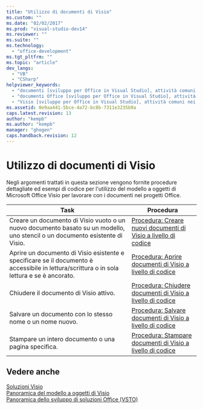 ```yaml
---
title: "Utilizzo di documenti di Visio"
ms.custom: ""
ms.date: "02/02/2017"
ms.prod: "visual-studio-dev14"
ms.reviewer: ""
ms.suite: ""
ms.technology: 
  - "office-development"
ms.tgt_pltfrm: ""
ms.topic: "article"
dev_langs: 
  - "VB"
  - "CSharp"
helpviewer_keywords: 
  - "documenti [sviluppo per Office in Visual Studio], attività comuni in Visio"
  - "documenti Office [sviluppo per Office in Visual Studio], attività comuni in Visio"
  - "Visio [sviluppo per Office in Visual Studio], attività comuni nei documenti"
ms.assetid: 0e9aa441-5bce-4a72-bc8b-7311e3235b9a
caps.latest.revision: 13
author: "kempb"
ms.author: "kempb"
manager: "ghogen"
caps.handback.revision: 12
---
```

# Utilizzo di documenti di Visio
  Negli argomenti trattati in questa sezione vengono fornite procedure dettagliate ed esempi di codice per l'utilizzo del modello a oggetti di Microsoft Office Visio per lavorare con i documenti nei progetti Office.  
  
|Task|Procedura|  
|----------|---------------|  
|Creare un documento di Visio vuoto o un nuovo documento basato su un modello, uno stencil o un documento esistente di Visio.|[Procedura: Creare nuovi documenti di Visio a livello di codice](../vsto/how-to-programmatically-create-new-visio-documents.md)|  
|Aprire un documento di Visio esistente e specificare se il documento è accessibile in lettura\/scrittura o in sola lettura e se è ancorato.|[Procedura: Aprire documenti di Visio a livello di codice](../vsto/how-to-programmatically-open-visio-documents.md)|  
|Chiudere il documento di Visio attivo.|[Procedura: Chiudere documenti di Visio a livello di codice](../vsto/how-to-programmatically-close-visio-documents.md)|  
|Salvare un documento con lo stesso nome o un nome nuovo.|[Procedura: Salvare documenti di Visio a livello di codice](../vsto/how-to-programmatically-save-visio-documents.md)|  
|Stampare un intero documento o una pagina specifica.|[Procedura: Stampare documenti di Visio a livello di codice](../vsto/how-to-programmatically-print-visio-documents.md)|  
  
## Vedere anche  
 [Soluzioni Visio](../vsto/visio-solutions.md)   
 [Panoramica del modello a oggetti di Visio](../vsto/visio-object-model-overview.md)   
 [Panoramica dello sviluppo di soluzioni Office &#40;VSTO&#41;](../vsto/office-solutions-development-overview-vsto.md)  
  
  